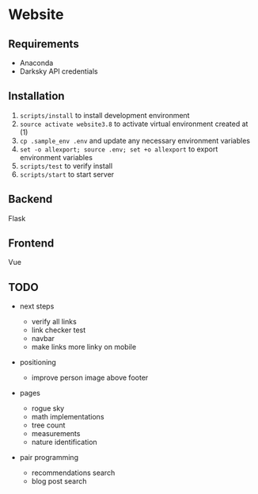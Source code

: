 # Website

## Requirements

- Anaconda
- Darksky API credentials

## Installation

1. `scripts/install` to install development environment
1. `source activate website3.8` to activate virtual environment created at (1)
1. `cp .sample_env .env` and update any necessary environment variables
1. `set -o allexport; source .env; set +o allexport` to export environment variables
1. `scripts/test` to verify install
1. `scripts/start` to start server

## Backend

Flask

## Frontend

Vue

## TODO

- next steps
  - verify all links
  - link checker test
  - navbar
  - make links more linky on mobile

- positioning
  - improve person image above footer

- pages
  - rogue sky
  - math implementations
  - tree count
  - measurements
  - nature identification

- pair programming
  - recommendations search
  - blog post search

